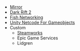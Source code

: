  - [Mirror](https://assetstore.unity.com/packages/tools/network/mirror-129321)
 - [Dark Rift 2](https://assetstore.unity.com/packages/tools/network/darkrift-networking-2-95309)
 - [Fish Networking](https://assetstore.unity.com/packages/tools/network/fish-net-networking-evolved-207815)
 - [Unity Netcode For Gameobjects](https://docs-multiplayer.unity3d.com/netcode/current/about)
 - Custom
	 - [Steamworks](https://steamworks.github.io/)
	 - Epic Game Services
	 - Lidgren